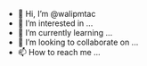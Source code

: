 - 👋 Hi, I’m @walipmtac
- 👀 I’m interested in ...
- 🌱 I’m currently learning ...
- 💞️ I’m looking to collaborate on ...
- 📫 How to reach me ...

<!---
walipmtac/walipmtac is a ✨ special ✨ repository because its `README.md` (this file) appears on your GitHub profile.
You can click the Preview link to take a look at your changes.
--->
